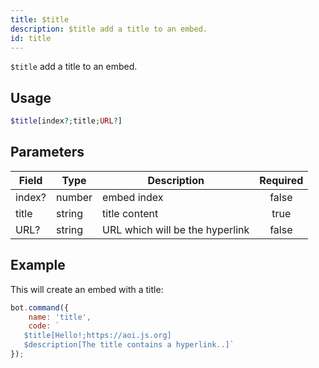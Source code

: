 ```yaml
---
title: $title
description: $title add a title to an embed.
id: title
---
```


`$title` add a title to an embed.

## Usage

```php
$title[index?;title;URL?]
```

## Parameters

| Field  | Type   | Description                     | Required |
|--------|--------|---------------------------------|:--------:|
| index? | number | embed index                     |  false   |
| title  | string | title content                   |   true   |
| URL?   | string | URL which will be the hyperlink |  false   |

## Example

This will create an embed with a title:

```javascript
bot.command({
    name: 'title',
    code: `
   $title[Hello!;https://aoi.js.org]
   $description[The title contains a hyperlink..]`
});
```
